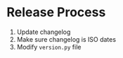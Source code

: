 Release Process
================

1. Update changelog
2. Make sure changelog is ISO dates
3. Modify `version.py` file